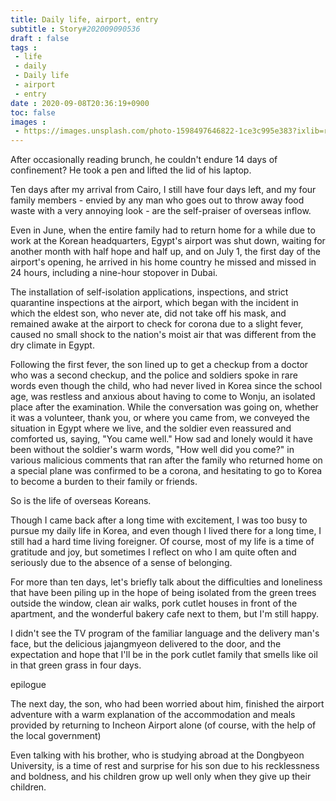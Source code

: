```yaml
---
title: Daily life, airport, entry
subtitle : Story#202009090536
draft : false
tags :
 - life
 - daily
 - Daily life
 - airport
 - entry
date : 2020-09-08T20:36:19+0900
toc: false
images : 
 - https://images.unsplash.com/photo-1598497646822-1ce3c995e383?ixlib=rb-1.2.1&q=80&fm=jpg&crop=entropy&cs=tinysrgb&w=1080&fit=max&ixid=eyJhcHBfaWQiOjE1NTU0OX0
---
```


After occasionally reading brunch, he couldn't endure 14 days of confinement? He took a pen and lifted the lid of his laptop.  

Ten days after my arrival from Cairo, I still have four days left, and my four family members - envied by any man who goes out to throw away food waste with a very annoying look - are the self-praiser of overseas inflow.  

Even in June, when the entire family had to return home for a while due to work at the Korean headquarters, Egypt's airport was shut down, waiting for another month with half hope and half up, and on July 1, the first day of the airport's opening, he arrived in his home country he missed and missed in 24 hours, including a nine-hour stopover in Dubai.  

The installation of self-isolation applications, inspections, and strict quarantine inspections at the airport, which began with the incident in which the eldest son, who never ate, did not take off his mask, and remained awake at the airport to check for corona due to a slight fever, caused no small shock to the nation's moist air that was different from the dry climate in Egypt.  

Following the first fever, the son lined up to get a checkup from a doctor who was a second checkup, and the police and soldiers spoke in rare words even though the child, who had never lived in Korea since the school age, was restless and anxious about having to come to Wonju, an isolated place after the examination. While the conversation was going on, whether it was a volunteer, thank you, or where you came from, we conveyed the situation in Egypt where we live, and the soldier even reassured and comforted us, saying, "You came well." How sad and lonely would it have been without the soldier's warm words, "How well did you come?" in various malicious comments that ran after the family who returned home on a special plane was confirmed to be a corona, and hesitating to go to Korea to become a burden to their family or friends.  

So is the life of overseas Koreans.  

Though I came back after a long time with excitement, I was too busy to pursue my daily life in Korea, and even though I lived there for a long time, I still had a hard time living foreigner. Of course, most of my life is a time of gratitude and joy, but sometimes I reflect on who I am quite often and seriously due to the absence of a sense of belonging.  

For more than ten days, let's briefly talk about the difficulties and loneliness that have been piling up in the hope of being isolated from the green trees outside the window, clean air walks, pork cutlet houses in front of the apartment, and the wonderful bakery cafe next to them, but I'm still happy.  

I didn't see the TV program of the familiar language and the delivery man's face, but the delicious jajangmyeon delivered to the door, and the expectation and hope that I'll be in the pork cutlet family that smells like oil in that green grass in four days.  

epilogue  

The next day, the son, who had been worried about him, finished the airport adventure with a warm explanation of the accommodation and meals provided by returning to Incheon Airport alone (of course, with the help of the local government)  

Even talking with his brother, who is studying abroad at the Dongbyeon University, is a time of rest and surprise for his son due to his recklessness and boldness, and his children grow up well only when they give up their children.  


